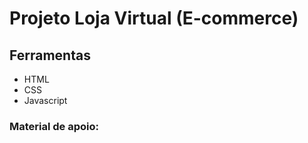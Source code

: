 # Projeto Loja Virtual (E-commerce)

## Ferramentas

- HTML
- CSS
- Javascript


### Material de apoio:

